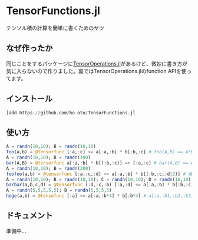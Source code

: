 # TensorFunctions.jl

テンソル積の計算を簡単に書くためのヤツ

## なぜ作ったか

同じことをするパッケージに[TensorOperations.jl](https://github.com/Jutho/TensorOperations.jl)があるけど、微妙に書き方が気に入らないので作りました。裏ではTensorOperations.jlのfunction APIを使ってます。

## インストール

```julia
]add https://github.com/ho-oto/TensorFunctions.jl
```

## 使い方

```julia
A = randn(10,10); B = randn(10,10)
foo(a,b) = @tensorfunc [:a,:c] <= a[:a,:b] * b[:b,:c] # foo(A,B) == A*B
A = randn(10,10); B = randn(100)
bar(A,B) = @tensorfunc a[:a,:b] * b[(:b,:c)] => [:a,:c] # bar(A,B) == A * reshape(B,10,10)
A = randn(10,10); B = randn(200)
foofoo(a,b) = @tensorfunc [:a,:c,:d] <= a[:a,:b] * b[(:b,:c,:d|2)] # 推定できないボンド次元は顕に指定する必要あり
A = randn(10,10); B = randn(10,10); C = randn(10,10); D = randn(10,10)
barbar(a,b,c,d) = @tensorfunc (:d,:c,:b) [:a,:d] <= a[:a,:b] * b[:b,:c] * c[:c,:d] * d[:d,:e] # :d -> :c -> :b の順に縮約 (barbar(A,B,C,D) == A*(B*(C*D)))
A = randn(5,5,5,5,5); B = randn(5,5,5,5)
hoge(a,b) = @tensofunc [:a] <= a[:a,:b*4] * b[:b*4] # a[:a,:b1,:b2,:b3,:b4] * b[:b1,:b2,:b3,:b4] と書くのと同じ
```

## ドキュメント

準備中...